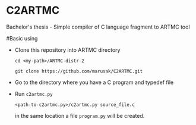 # C2ARTMC
Bachelor's thesis - Simple compiler of C language fragment to ARTMC tool

#Basic using
* Clone this repository into ARTMC directory

    `cd <my-path>/ARTMC-distr-2`

    `git clone https://github.com/marusak/C2ARTMC.git`

* Go to the directory where you have a C program and typedef file

* Run `c2artmc.py`

    `<path-to-c2artmc.py>/c2artmc.py source_file.c`

    in the same location a file `program.py` will be created.
